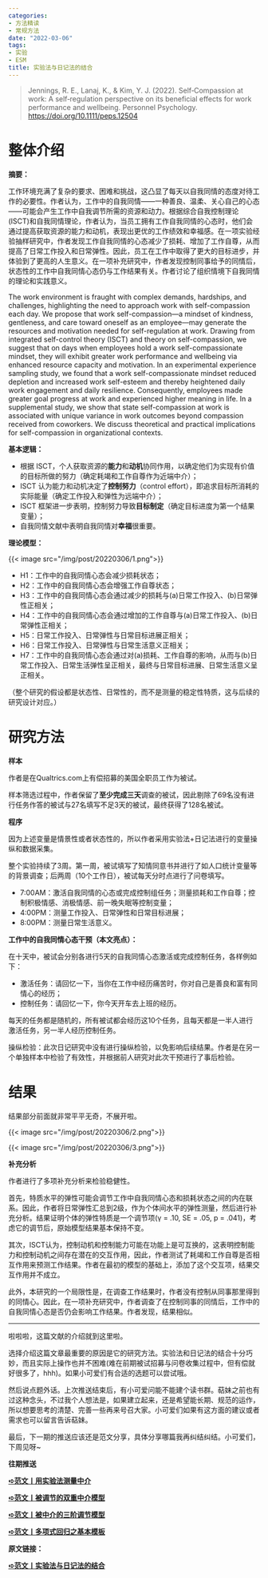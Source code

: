```yaml
---
categories:
- 方法精读
- 常规方法
date: "2022-03-06"
tags:
- 实验
- ESM
title: 实验法与日记法的结合
---
```


>Jennings, R. E., Lanaj, K., & Kim, Y. J. (2022). Self‐Compassion at work: A self‐regulation perspective on its beneficial effects for work performance and wellbeing. Personnel Psychology. https://doi.org/10.1111/peps.12504 

<!--more-->

# 整体介绍

**摘要：**

工作环境充满了复杂的要求、困难和挑战，这凸显了每天以自我同情的态度对待工作的必要性。作者认为，工作中的自我同情——一种善良、温柔、关心自己的心态——可能会产生工作中自我调节所需的资源和动力。根据综合自我控制理论(ISCT)和自我同情理论，作者认为，当员工拥有工作自我同情的心态时，他们会通过提高获取资源的能力和动机，表现出更优的工作绩效和幸福感。在一项实验经验抽样研究中，作者发现工作自我同情的心态减少了损耗、增加了工作自尊，从而提高了日常工作投入和日常弹性。因此，员工在工作中取得了更大的目标进步，并体验到了更高的人生意义。在一项补充研究中，作者发现控制同事给予的同情后，状态性的工作中自我同情心态仍与工作结果有关。作者讨论了组织情境下自我同情的理论和实践意义。

The work environment is fraught with complex demands, hardships, and challenges, highlighting the need to approach work with self-compassion each day. We propose that work self-compassion—a mindset of kindness, gentleness, and care toward oneself as an employee—may generate the resources and motivation needed for self-regulation at work. Drawing from integrated self-control theory (ISCT) and theory on self-compassion, we suggest that on days when employees hold a work self-compassionate mindset, they will exhibit greater work performance and wellbeing via enhanced resource capacity and motivation. In an experimental experience sampling study, we found that a work self-compassionate mindset reduced depletion and increased work self-esteem and thereby heightened daily work engagement and daily resilience. Consequently, employees made greater goal progress at work and experienced higher meaning in life. In a supplemental study, we show that state self-compassion at work is associated with unique variance in work outcomes beyond compassion received from coworkers. We discuss theoretical and practical implications for self-compassion in organizational contexts.

**基本逻辑：**

- 根据 ISCT，个人获取资源的**能力**和**动机**协同作用，以确定他们为实现有价值的目标所做的努力（确定耗竭和工作自尊作为近端中介）；
- ISCT 认为能力和动机决定了**控制努力**（control effort），即追求目标所消耗的实际能量（确定工作投入和弹性为远端中介）；
- ISCT 框架进一步表明，控制努力导致**目标制定**（确定目标进度为第一个结果变量）；
- 自我同情文献中表明自我同情对**幸福**很重要。

**理论模型：**

{{< image src="/img/post/20220306/1.png">}}

- H1：工作中的自我同情心态会减少损耗状态；
- H2：工作中的自我同情心态会增强工作自尊状态；
- H3：工作中的自我同情心态会通过减少的损耗与(a)日常工作投入、(b)日常弹性正相关；
- H4：工作中的自我同情心态会通过增加的工作自尊与(a)日常工作投入、(b)日常弹性正相关；
- H5：日常工作投入、日常弹性与日常目标进展正相关；
- H6：日常工作投入、日常弹性与日常生活意义正相关；
- H7：工作中的自我同情心态会通过对(a)损耗、工作自尊的影响，从而与(b)日常工作投入、日常生活弹性呈正相关，最终与日常目标进展、日常生活意义呈正相关。

（整个研究的假设都是状态性、日常性的，而不是测量的稳定性特质，这与后续的研究设计对应。）

# **研究方法**

**样本**

作者是在Qualtrics.com上有偿招募的美国全职员工作为被试。

样本筛选过程中，作者保留了**至少完成三天**调查的被试，因此剔除了69名没有进行任务作答的被试与27名填写不足3天的被试，最终获得了128名被试。

**程序**

因为上述变量是情景性或者状态性的，所以作者采用实验法+日记法进行的变量操纵和数据采集。

整个实验持续了3周。第一周，被试填写了知情同意书并进行了如人口统计变量等的背景调查；后两周（10个工作日），被试每天分时点进行了问卷填写。

- 7:00AM：激活自我同情的心态或完成控制组任务；测量损耗和工作自尊；控制积极情感、消极情感、前一晚失眠等控制变量；
- 4:00PM：测量工作投入、日常弹性和日常目标进展；
- 8:00PM：测量日常生活意义。

**工作中的自我同情心态干预（本文亮点）：**

在十天中，被试会分别各进行5天的自我同情心态激活或完成控制任务，各样例如下：

- 激活任务：请回忆一下，当你在工作中经历痛苦时，你对自己是善良和富有同情心的经历；
- 控制任务：请回忆一下，你今天开车去上班的经历。

每天的任务都是随机的，所有被试都会经历这10个任务，且每天都是一半人进行激活任务，另一半人经历控制任务。

操纵检验：此次日记研究中没有进行操纵检验，以免影响后续结果。作者是在另一个单独样本中检验了有效性，并根据前人研究对此次干预进行了事后检验。

# **结果**

结果部分前面就非常平平无奇，不展开啦。

{{< image src="/img/post/20220306/2.png">}}

{{< image src="/img/post/20220306/3.png">}}

**补充分析**

作者进行了多项补充分析来检验稳健性。

首先，特质水平的弹性可能会调节工作中自我同情心态和损耗状态之间的内在联系。因此，作者将日常弹性汇总到2级，作为个体间水平的弹性测量，然后进行补充分析。结果证明个体的弹性特质是一个调节项(γ = .10, SE = .05, p = .041)，考虑它的调节后，原始模型结果基本保持不变。

其次，ISCT认为，控制动机和控制能力可能在功能上是可互换的，这表明控制能力和控制动机之间存在潜在的交互作用，因此，作者测试了耗竭和工作自尊是否相互作用来预测工作结果。作者在最初的模型的基础上，添加了这个交互项，结果交互作用并不成立。

此外，本研究的一个局限性是，在调查工作结果时，作者没有控制从同事那里得到的同情心。因此，在一项补充研究中，作者调查了在控制同事的同情后，工作中的自我同情心态是否仍会影响工作结果。作者发现，结果相似。

---

啦啦啦，这篇文献的介绍就到这里啦。

选择介绍这篇文章最重要的原因是它的研究方法。实验法和日记法的结合十分巧妙，而且实际上操作也并不困难(难在前期被试招募与问卷收集过程中，但有偿就好很多了，hhh)。如果小可爱们有合适的选题可以尝试哦。

然后说点题外话。上次推送结束后，有小可爱问能不能建个读书群。萜妹之前也有过这种念头，不过我个人想法是，如果建立起来，还是希望能长期、规范的运作，所以想要思考的清楚、完善一些再来号召大家。小可爱们如果有这方面的建议或者需求也可以留言告诉萜妹。

最后，下一期的推送应该还是范文分享，具体分享哪篇我再纠结纠结。小可爱们，下周见呀~

**往期推送**

**[➪范文丨用实验法测量中介](https://mp.weixin.qq.com/s?__biz=MzIwMDk1OTM2OQ==&mid=2247486111&idx=1&sn=c300df10563e32f79aba1b32f0d708a0&chksm=96f47e79a183f76fd54619d2dde5349490d24980347424d9af5dbb5c2f1b13691796c6a64a3f&token=1659733197&lang=zh_CN&scene=21#wechat_redirect)**

**[➪范文丨被调节的双重中介模型](https://mp.weixin.qq.com/s?__biz=MzIwMDk1OTM2OQ==&mid=2247485713&idx=1&sn=ef4a2a2ffe951a42248d96fd6d970e43&chksm=96f47df7a183f4e172978aacd0fb7dc61ce498cd52997533350c2c15acc6486c0ef453493fff&token=2121147346&lang=zh_CN&scene=21#wechat_redirect)**


**[➪范文丨被中介的三阶调节模型](https://mp.weixin.qq.com/s?__biz=MzIwMDk1OTM2OQ==&mid=2247485685&idx=1&sn=8105590f688682b7f9c0ceaab71ee384&chksm=96f47c13a183f50562c3eb769695172464a0d5da5939ef7b1be50b5901eea5e7f010864e0331&token=2121147346&lang=zh_CN&scene=21#wechat_redirect)**

**[➪范文丨多项式回归之基本模板](https://mp.weixin.qq.com/s?__biz=MzIwMDk1OTM2OQ==&mid=2247485737&idx=1&sn=d4fceb03a0d0c4e827a43ee726307b42&chksm=96f47dcfa183f4d9bb2ed394d8ad0013c5da87d52068b105e9412ef9f074e37ab3e53e09a08d&token=2121147346&lang=zh_CN&scene=21#wechat_redirect)**

**原文链接：**

**[➪范文丨实验法与日记法的结合](https://mp.weixin.qq.com/s?__biz=MzIwMDk1OTM2OQ==&mid=2247486281&idx=1&sn=e0232ca706ed77ae0ef9831a2f558f32&chksm=96f47fafa183f6b9a097b06de8ead4899433a02e9b886d9275c3d789afe67fdf63c7d8f162ff&token=1547359331&lang=zh_CN#rd)**